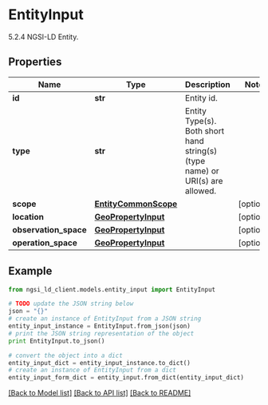# EntityInput

5.2.4 NGSI-LD Entity. 

## Properties
Name | Type | Description | Notes
------------ | ------------- | ------------- | -------------
**id** | **str** | Entity id.  | 
**type** | **str** | Entity Type(s). Both short hand string(s) (type name) or URI(s) are allowed.  | 
**scope** | [**EntityCommonScope**](EntityCommonScope.md) |  | [optional] 
**location** | [**GeoPropertyInput**](GeoPropertyInput.md) |  | [optional] 
**observation_space** | [**GeoPropertyInput**](GeoPropertyInput.md) |  | [optional] 
**operation_space** | [**GeoPropertyInput**](GeoPropertyInput.md) |  | [optional] 

## Example

```python
from ngsi_ld_client.models.entity_input import EntityInput

# TODO update the JSON string below
json = "{}"
# create an instance of EntityInput from a JSON string
entity_input_instance = EntityInput.from_json(json)
# print the JSON string representation of the object
print EntityInput.to_json()

# convert the object into a dict
entity_input_dict = entity_input_instance.to_dict()
# create an instance of EntityInput from a dict
entity_input_form_dict = entity_input.from_dict(entity_input_dict)
```
[[Back to Model list]](../README.md#documentation-for-models) [[Back to API list]](../README.md#documentation-for-api-endpoints) [[Back to README]](../README.md)



